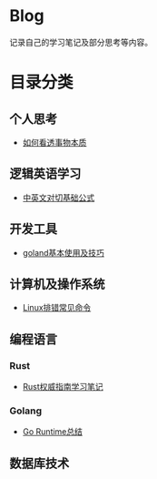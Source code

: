 # Blog

记录自己的学习笔记及部分思考等内容。

# 目录分类

## 个人思考

- [如何看透事物本质](./thinking/how-to-see-the-essence-of-things.md)



## 逻辑英语学习

- [中英文对切基础公式](./english-learning/basic-formula-for-switching-between-chinese-and-english.md)



## 开发工具

- [goland基本使用及技巧](./develop-tools/basic-usage-of-goland.md)



## 计算机及操作系统

- [Linux排错常见命令](./computer-adn-operating-system/commands-for-troubleshooting.md)



## 编程语言

### Rust

- [Rust权威指南学习笔记](./rust-notes/the-rust-programming-language)



### Golang

- [Go Runtime总结]()



## 数据库技术













